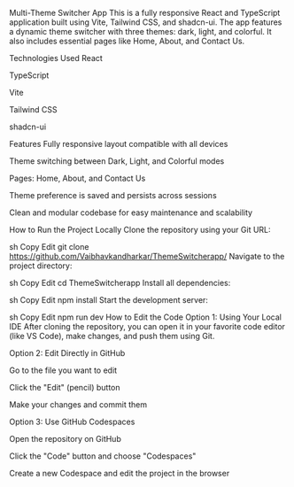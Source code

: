Multi-Theme Switcher App
This is a fully responsive React and TypeScript application built using Vite, Tailwind CSS, and shadcn-ui. The app features a dynamic theme switcher with three themes: dark, light, and colorful. It also includes essential pages like Home, About, and Contact Us.

Technologies Used
React

TypeScript

Vite

Tailwind CSS

shadcn-ui

Features
Fully responsive layout compatible with all devices

Theme switching between Dark, Light, and Colorful modes

Pages: Home, About, and Contact Us

Theme preference is saved and persists across sessions

Clean and modular codebase for easy maintenance and scalability

How to Run the Project Locally
Clone the repository using your Git URL:

sh
Copy
Edit
git clone https://github.com/Vaibhavkandharkar/ThemeSwitcherapp/
Navigate to the project directory:

sh
Copy
Edit
cd ThemeSwitcherapp
Install all dependencies:

sh
Copy
Edit
npm install
Start the development server:

sh
Copy
Edit
npm run dev
How to Edit the Code
Option 1: Using Your Local IDE
After cloning the repository, you can open it in your favorite code editor (like VS Code), make changes, and push them using Git.

Option 2: Edit Directly in GitHub

Go to the file you want to edit

Click the "Edit" (pencil) button

Make your changes and commit them

Option 3: Use GitHub Codespaces

Open the repository on GitHub

Click the "Code" button and choose "Codespaces"

Create a new Codespace and edit the project in the browser

